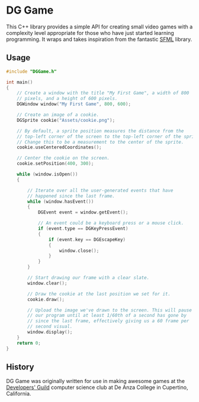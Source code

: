 # DG Game

This C++ library provides a simple API for creating small video games with a
complexity level appropriate for those who have just started learning
programming. It wraps and takes inspiration from the fantastic
[SFML](http://www.sfml-dev.org/) library.

## Usage

```c++
#include "DGGame.h"

int main()
{
	// Create a window with the title "My First Game", a width of 800
	// pixels, and a height of 600 pixels.
	DGWindow window("My First Game", 800, 600);

	// Create an image of a cookie.
	DGSprite cookie("Assets/cookie.png");

	// By default, a sprite position measures the distance from the
	// top-left corner of the screen to the top-left corner of the sprite.
	// Change this to be a measurement to the center of the sprite.
	cookie.useCenteredCoordinates();

	// Center the cookie on the screen.
	cookie.setPosition(400, 300);

	while (window.isOpen())
	{

		// Iterate over all the user-generated events that have
		// happened since the last frame.
		while (window.hasEvent())
		{
			DGEvent event = window.getEvent();

			// An event could be a keyboard press or a mouse click.
			if (event.type == DGKeyPressEvent)
			{
				if (event.key == DGEscapeKey)
				{
					window.close();
				}
			}
		}

		// Start drawing our frame with a clear slate.
		window.clear();

		// Draw the cookie at the last position we set for it.
		cookie.draw();

		// Upload the image we've drawn to the screen. This will pause
		// our program until at least 1/60th of a second has gone by
		// since the last frame, effectively giving us a 60 frame per
		// second visual.
		window.display();
	}
	return 0;
}
```

## History

DG Game was originally written for use in making awesome games at the
[Developers' Guild](https://developersguild.io/) computer science club at De
Anza College in Cupertino, California.
